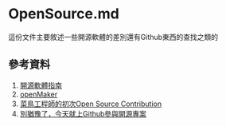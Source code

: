 # OpenSource.md

這份文件主要敘述一些開源軟體的差別還有Github東西的查找之類的

## 參考資料

1. [開源軟體指南](https://opensource.guide/zh-hant/)
2. [openMaker](https://openmaker.eu/)
3. [菜鳥工程師的初次Open Source Contribution](https://ithelp.ithome.com.tw/articles/10250854)
4. [別猶豫了，今天就上Github參與開源專案](https://medium.com/starbugs/start-contributing-to-open-source-projects-today-5daa4dda2b3e)